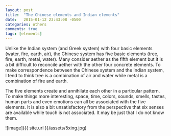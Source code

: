 ```yaml
---
layout: post
title:  "The Chinese elements and Indian elements"
date:   2015-01-12 23:43:08 -0500
categories: others
comments: true
tags: [elements]
---
```


Unlike the Indian system (and Greek system) with four basic elements (water, fire, earth, air), the Chinese system has five basic elements (tree, fire, earth, metal, water). Many consider aether as the fifth element but it is a bit difficult to reconcile aether with the other four concrete elements. To make correspondence between the Chinese system and the Indian system, I tend to think tree is a combination of air and water while metal is a combination of fire and earth. 

The five elements create and annihilate each other in a particular pattern. 
To make things more interesting, space, time, colors, sounds, smells, tastes, 
human parts and even emotions can all be associated with the five elements. 
It is also a bit unsatisfactory from the perspective that six senses are available while touch is not associated. 
It may be just that I do not know them.

![image]({{ site.url }}/assets/5xing.jpg)
